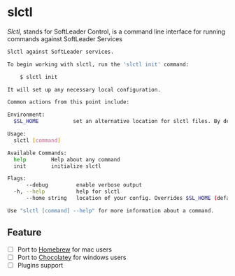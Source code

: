 # slctl

*Slctl*, stands for SoftLeader Control, is a command line interface for running commands against SoftLeader Services

```sh
Slctl against SoftLeader services.

To begin working with slctl, run the 'slctl init' command:

	$ slctl init

It will set up any necessary local configuration.

Common actions from this point include:

Environment:
  $SL_HOME           set an alternative location for slctl files. By default, these are stored in ~/.sl

Usage:
  slctl [command]

Available Commands:
  help        Help about any command
  init        initialize slctl

Flags:
      --debug         enable verbose output
  -h, --help          help for slctl
      --home string   location of your config. Overrides $SL_HOME (default "~/.sl")

Use "slctl [command] --help" for more information about a command.
```

## Feature

- [ ] Port to [Homebrew](https://brew.sh/index_zh-tw) for mac users
- [ ] Port to [Chocolatey](https://chocolatey.org/) for windows users
- [ ] Plugins support
